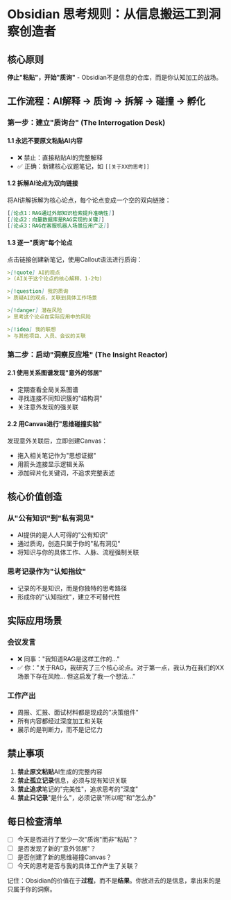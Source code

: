 # Obsidian 思考规则：从信息搬运工到洞察创造者

## 核心原则

**停止"粘贴"，开始"质询"** - Obsidian不是信息的仓库，而是你认知加工的战场。

## 工作流程：AI解释 → 质询 → 拆解 → 碰撞 → 孵化

### 第一步：建立"质询台" (The Interrogation Desk)

#### 1.1 永远不要原文粘贴AI内容
- ❌ 禁止：直接粘贴AI的完整解释
- ✅ 正确：新建核心议题笔记，如 `[[关于XX的思考]]`

#### 1.2 拆解AI论点为双向链接
将AI讲解拆解为核心论点，每个论点变成一个空的双向链接：
```markdown
[[论点1：RAG通过外部知识检索提升准确性]]
[[论点2：向量数据库是RAG实现的关键]]
[[论点3：RAG在客服机器人场景应用广泛]]
```

#### 1.3 逐一"质询"每个论点
点击链接创建新笔记，使用Callout语法进行质询：

```markdown
>[!quote] AI的观点
> (AI关于这个论点的核心解释，1-2句)

>[!question] 我的质询
> 质疑AI的观点，关联到具体工作场景

>[!danger] 潜在风险
> 思考这个论点在实际应用中的风险

>[!idea] 我的联想
> 与其他项目、人员、会议的关联
```

### 第二步：启动"洞察反应堆" (The Insight Reactor)

#### 2.1 使用关系图谱发现"意外的邻居"
- 定期查看全局关系图谱
- 寻找连接不同知识簇的"结构洞"
- 关注意外发现的强关联

#### 2.2 用Canvas进行"思维碰撞实验"
发现意外关联后，立即创建Canvas：
- 拖入相关笔记作为"思想证据"
- 用箭头连接显示逻辑关系
- 添加碎片化关键词，不追求完整表述

## 核心价值创造

### 从"公有知识"到"私有洞见"
- AI提供的是人人可得的"公有知识"
- 通过质询，创造只属于你的"私有洞见"
- 将知识与你的具体工作、人脉、流程强制关联

### 思考记录作为"认知指纹"
- 记录的不是知识，而是你独特的思考路径
- 形成你的"认知指纹"，建立不可替代性

## 实际应用场景

### 会议发言
- ❌ 同事："我知道RAG是这样工作的..."
- ✅ 你："关于RAG，我研究了三个核心论点。对于第一点，我认为在我们的XX场景下存在风险... 但这启发了我一个想法..."

### 工作产出
- 周报、汇报、面试材料都是现成的"决策组件"
- 所有内容都经过深度加工和关联
- 展示的是判断力，而不是记忆力

## 禁止事项

1. **禁止原文粘贴**AI生成的完整内容
2. **禁止孤立记录**信息，必须与现有知识关联
3. **禁止追求**笔记的"完美性"，追求思考的"深度"
4. **禁止只记录**"是什么"，必须记录"所以呢"和"怎么办"

## 每日检查清单

- [ ] 今天是否进行了至少一次"质询"而非"粘贴"？
- [ ] 是否发现了新的"意外邻居"？
- [ ] 是否创建了新的思维碰撞Canvas？
- [ ] 今天的思考是否与我的具体工作产生了关联？

记住：Obsidian的价值在于**过程**，而不是**结果**。你放进去的是信息，拿出来的是只属于你的洞察。